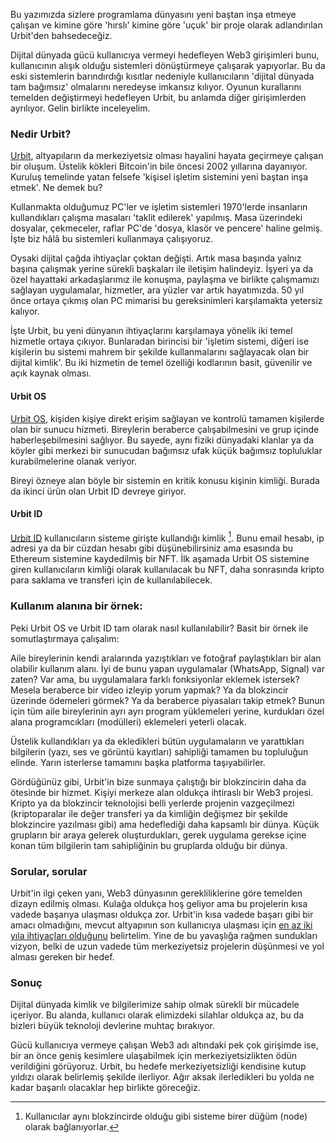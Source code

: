 Bu yazımızda sizlere programlama dünyasını yeni baştan inşa etmeye çalışan ve kimine göre 'hırslı' kimine göre 'uçuk' bir proje olarak adlandırılan Urbit'den bahsedeceğiz. 

Dijital dünyada gücü kullanıcıya vermeyi hedefleyen Web3 girişimleri bunu, kullanıcının alışık olduğu sistemleri dönüştürmeye çalışarak yapıyorlar. Bu da eski sistemlerin barındırdığı kısıtlar nedeniyle kullanıcıların 'dijital dünyada tam bağımsız' olmalarını neredeyse imkansız kılıyor. Oyunun kurallarını temelden değiştirmeyi hedefleyen Urbit, bu anlamda diğer girişimlerden ayrılıyor. Gelin birlikte inceleyelim.

### Nedir Urbit?

[Urbit](https://urbit.org/), altyapıların da merkeziyetsiz olması hayalini hayata geçirmeye çalışan bir oluşum. Üstelik kökleri Bitcoin'in bile öncesi 2002 yıllarına dayanıyor. Kuruluş temelinde yatan felsefe 'kişisel işletim sistemini yeni baştan inşa etmek'. Ne demek bu? 

Kullanmakta olduğumuz PC'ler ve işletim sistemleri 1970'lerde insanların kullandıkları çalışma masaları 'taklit edilerek' yapılmış. Masa üzerindeki dosyalar, çekmeceler, raflar PC'de 'dosya, klasör ve pencere' haline gelmiş. İşte biz hâlâ bu sistemleri kullanmaya çalışıyoruz. 

Oysaki dijital çağda ihtiyaçlar çoktan değişti. Artık masa başında yalnız başına çalışmak yerine sürekli başkaları ile iletişim halindeyiz. İşyeri ya da özel hayattaki arkadaşlarımız ile konuşma, paylaşma ve birlikte çalışmamızı sağlayan uygulamalar, hizmetler, ara yüzler var artık hayatımızda. 50 yıl önce ortaya çıkmış olan PC mimarisi bu gereksinimleri karşılamakta yetersiz kalıyor. 

İşte Urbit, bu yeni dünyanın ihtiyaçlarını karşılamaya yönelik iki temel hizmetle ortaya çıkıyor. Bunlaradan birincisi bir 'işletim sistemi, diğeri ise kişilerin bu sistemi mahrem bir şekilde kullanmalarını sağlayacak olan bir dijital kimlik'. Bu iki hizmetin de temel özelliği kodlarının basit, güvenilir ve açık kaynak olması.

#### Urbit OS

[Urbit OS](https://urbit.org/overview/urbit-os), kişiden kişiye direkt erişim sağlayan ve kontrolü tamamen kişilerde olan bir sunucu hizmeti. Bireylerin beraberce çalışabilmesini ve grup içinde haberleşebilmesini sağlıyor. Bu sayede, aynı fiziki dünyadaki klanlar ya da köyler gibi merkezi bir sunucudan bağımsız ufak küçük bağımsız topluluklar kurabilmelerine olanak veriyor.  

Bireyi özneye alan böyle bir sistemin en kritik konusu kişinin kimliği. Burada da ikinci ürün olan Urbit ID devreye giriyor. 

#### Urbit ID

[Urbit ID](https://urbit.org/overview/urbit-id) kullanıcıların sisteme girişte kullandığı kimlik [^1]. Bunu email hesabı, ip adresi ya da bir cüzdan hesabı gibi düşünebilirsiniz ama esasında bu Ethereum sistemine kaydedilmiş bir NFT. İlk aşamada Urbit OS sistemine giren kullanıcıların kimliği olarak kullanılacak bu NFT, daha sonrasında kripto para saklama ve transferi için de kullanılabilecek. 

### Kullanım alanına bir örnek:

Peki Urbit OS ve Urbit ID tam olarak nasıl kullanılabilir?  Basit bir örnek ile somutlaştırmaya çalışalım: 

Aile bireylerinin kendi aralarında yazıştıkları ve fotoğraf paylaştıkları bir alan olabilir kullanım alanı. İyi de bunu yapan uygulamalar (WhatsApp, Signal) var zaten? Var ama, bu uygulamalara farklı fonksiyonlar eklemek istersek? Mesela beraberce bir video izleyip yorum yapmak? Ya da blokzincir üzerinde ödemeleri görmek? Ya da beraberce piyasaları takip etmek? Bunun için tüm aile bireylerinin ayrı ayrı program yüklemeleri yerine, kurdukları özel alana programcıkları (modülleri) eklemeleri yeterli olacak. 

Üstelik kullandıkları ya da ekledikleri bütün uygulamaların ve yarattıkları bilgilerin (yazı, ses ve görüntü kayıtları) sahipliği tamamen bu topluluğun elinde. Yarın isterlerse tamamını başka platforma taşıyabilirler. 

Gördüğünüz gibi, Urbit'in bize sunmaya çalıştığı bir blokzincirin daha da ötesinde bir hizmet. Kişiyi merkeze alan oldukça ihtiraslı bir Web3 projesi. Kripto ya da blokzincir teknolojisi belli yerlerde projenin vazgeçilmezi (kriptoparalar ile değer transferi ya da kimliğin değişmez bir şekilde blokzincire yazılması gibi) ama hedeflediği daha kapsamlı bir dünya. Küçük grupların bir araya gelerek oluşturdukları, gerek uygulama gerekse içine konan tüm bilgilerin tam sahipliğinin bu gruplarda olduğu bir dünya. 

### Sorular, sorular

Urbit'in ilgi çeken yanı, Web3 dünyasının gerekliliklerine göre temelden dizayn edilmiş olması. Kulağa oldukça hoş geliyor ama bu projelerin kısa vadede başarıya ulaşması oldukça zor. Urbit'in kısa vadede başarı gibi bir amacı olmadığını, mevcut altyapının son kullanıcıya ulaşması için [en az iki yıla ihtiyaçları olduğunu](https://roadmap.urbit.org/) belirtelim. Yine de bu yavaşlığa rağmen sundukları vizyon, belki de uzun vadede tüm merkeziyetsiz projelerin düşünmesi ve yol alması gereken bir hedef. 

### Sonuç

Dijital dünyada kimlik ve bilgilerimize sahip olmak sürekli bir mücadele içeriyor. Bu alanda, kullanıcı olarak elimizdeki silahlar oldukça az, bu da bizleri büyük teknoloji devlerine muhtaç bırakıyor. 

Gücü kullanıcıya vermeye çalışan Web3 adı altındaki pek çok girişimde ise, bir an önce geniş kesimlere ulaşabilmek için merkeziyetsizlikten ödün verildiğini görüyoruz. Urbit, bu hedefe merkeziyetsizliği kendisine kutup yıldızı olarak belirlemiş şekilde ilerliyor. Ağır aksak ilerledikleri bu yolda ne kadar başarılı olacaklar hep birlikte göreceğiz. 

[^1]: Kullanıcılar aynı blokzincirde olduğu gibi sisteme birer düğüm (node) olarak bağlanıyorlar.  
